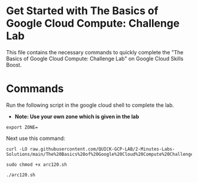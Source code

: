 # Get Started with The Basics of Google Cloud Compute: Challenge Lab

This file contains the necessary commands to quickly complete the "The Basics of Google Cloud Compute: Challenge Lab" on Google Cloud Skills Boost.

# Commands 

Run the following script in the google cloud shell to complete the lab.
- **Note: Use your own zone which is given in the lab**
``` 
export ZONE= 
```
Next use this command: 
```
curl -LO raw.githubusercontent.com/QUICK-GCP-LAB/2-Minutes-Labs-Solutions/main/The%20Basics%20of%20Google%20Cloud%20Compute%20Challenge%20Lab/arc120.sh

sudo chmod +x arc120.sh

./arc120.sh
```